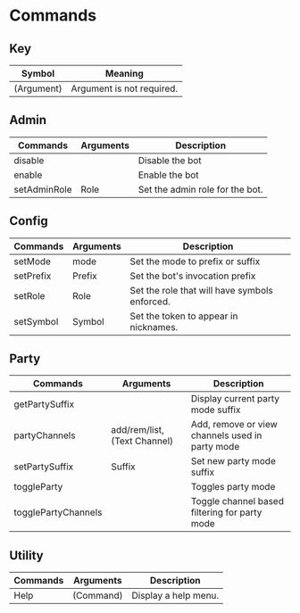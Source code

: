 # Commands

## Key 
| Symbol      | Meaning                        |
| ----------- | ------------------------------ |
| (Argument)  | Argument is not required.      |

## Admin
| Commands     | Arguments | Description                     |
| ------------ | --------- | ------------------------------- |
| disable      |           | Disable the bot                 |
| enable       |           | Enable the bot                  |
| setAdminRole | Role      | Set the admin role for the bot. |

## Config
| Commands  | Arguments | Description                                   |
| --------- | --------- | --------------------------------------------- |
| setMode   | mode      | Set the mode to prefix or suffix              |
| setPrefix | Prefix    | Set the bot's invocation prefix               |
| setRole   | Role      | Set the role that will have symbols enforced. |
| setSymbol | Symbol    | Set the token to appear in nicknames.         |

## Party
| Commands            | Arguments                    | Description                                     |
| ------------------- | ---------------------------- | ----------------------------------------------- |
| getPartySuffix      |                              | Display current party mode suffix               |
| partyChannels       | add/rem/list, (Text Channel) | Add, remove or view channels used in party mode |
| setPartySuffix      | Suffix                       | Set new party mode suffix                       |
| toggleParty         |                              | Toggles party mode                              |
| togglePartyChannels |                              | Toggle channel based filtering for party mode   |

## Utility
| Commands | Arguments | Description          |
| -------- | --------- | -------------------- |
| Help     | (Command) | Display a help menu. |

